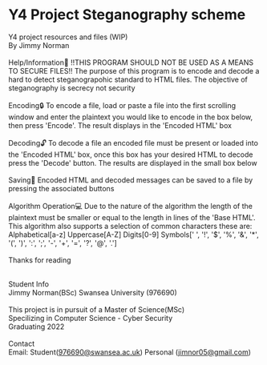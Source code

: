 # Y4 Project Steganography scheme
Y4 project resources and files (WIP)\
By Jimmy Norman\
\
Help/Information📜
!!THIS PROGRAM SHOULD NOT BE USED AS A MEANS TO SECURE FILES!!
The purpose of this program is to encode and decode a hard to detect steganograpohic standard to HTML files. The objective of steganography is secrecy not security\
\
Encoding🔒
To encode a file, load or paste a file into the first scrolling window and enter the plaintext you would like to encode in the box below, then press 'Encode'. The result displays in the 'Encoded HTML' box\
\
Decoding🔓
To decode a file an encoded file must be present or loaded into the 'Encoded HTML' box, once this box has your desired HTML to decode press the 'Decode' button. The results are displayed in the small box below\
\
Saving💾
Encoded HTML and decoded messages can be saved to a file by pressing the associated buttons\
\
Algorithm Operation💻
Due to the nature of the algorithm the length of the plaintext must be smaller or equal to the length in lines of the 'Base HTML'. This algorithm also supports a selection of common characters these are:
\
Alphabetical[a-z]
Uppercase[A-Z]
Digits[0-9]
Symbols[' ', '!', '$', '%', '&', '*', '(', ')', ':', ';', '-', '+', '=', '?', '@', '.']\
\
Thanks for reading

\
Student Info\
Jimmy Norman(BSc) Swansea University (976690)\
\
This project is in pursuit of a Master of Science(MSc)\
Specilizing in Computer Science - Cyber Security\
Graduating 2022\
\
Contact\
Email: Student(976690@swansea.ac.uk) Personal (jimnor05@gmail.com)
